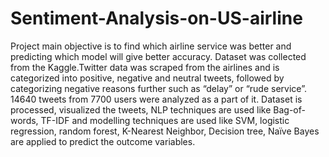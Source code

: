 # Sentiment-Analysis-on-US-airline
Project main objective is to find  which airline service was better and predicting which model will give better accuracy.
Dataset was collected from the Kaggle.Twitter data was scraped from the airlines and is categorized into positive, negative and neutral tweets, followed by categorizing negative reasons further such as “delay” or “rude service”. 14640 tweets from 7700 users were analyzed as a part of it. 
Dataset is processed, visualized the tweets, NLP techniques are used like Bag-of-words, TF-IDF and modelling techniques are used like SVM, logistic regression, random forest, K-Nearest Neighbor, Decision tree, Naïve Bayes are applied to predict the outcome variables.
